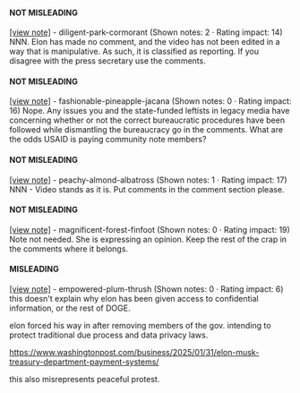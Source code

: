 #### NOT MISLEADING

[[view note]](https://x.com/i/birdwatch/n/1887241323708854608) - diligent-park-cormorant (Shown notes: 2 · Rating impact: 14)
NNN. Elon has made no comment, and the video has not been edited in a way that is manipulative. As such, it is classified as reporting. If you disagree with the press secretary use the comments.

#### NOT MISLEADING

[[view note]](https://x.com/i/birdwatch/n/1887228729946218752) - fashionable-pineapple-jacana (Shown notes: 0 · Rating impact: 16)
Nope. Any issues you and the state-funded leftists in legacy media have concerning whether or not the correct bureaucratic procedures have been followed while dismantling the bureaucracy go in the comments. What are the odds USAID is paying community note members?

#### NOT MISLEADING

[[view note]](https://x.com/i/birdwatch/n/1887227686235349230) - peachy-almond-albatross (Shown notes: 1 · Rating impact: 17)
NNN - Video stands as it is.  Put comments in the comment section please.

#### NOT MISLEADING

[[view note]](https://x.com/i/birdwatch/n/1887227342730506370) - magnificent-forest-finfoot (Shown notes: 0 · Rating impact: 19)
Note not needed. She is expressing an opinion. Keep the rest of the crap in the comments where it belongs.

#### MISLEADING

[[view note]](https://x.com/i/birdwatch/n/1887225187961348411) - empowered-plum-thrush (Shown notes: 0 · Rating impact: 6)
this doesn't explain why elon has been given access to confidential information, or the rest of DOGE.  

elon forced his way in after removing members of the gov. intending to protect traditional due process and data privacy laws. 

https://www.washingtonpost.com/business/2025/01/31/elon-musk-treasury-department-payment-systems/


this also misrepresents peaceful protest. 

